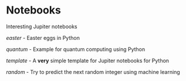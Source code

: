 # Notebooks
Interesting Jupiter notebooks

_easter_ - Easter eggs in Python

_quantum_ - Example for quantum computing using Python

_template_ - A **very** simple template for Jupiter notebooks for Python

_random_ - Try to predict the next random integer using machine learning
